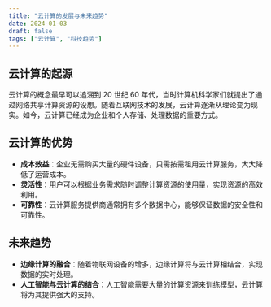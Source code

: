 ```yaml
---
title: "云计算的发展与未来趋势"
date: 2024-01-03
draft: false
tags: ["云计算", "科技趋势"]
---
```


## 云计算的起源
云计算的概念最早可以追溯到 20 世纪 60 年代，当时计算机科学家们就提出了通过网络共享计算资源的设想。随着互联网技术的发展，云计算逐渐从理论变为现实。如今，云计算已经成为企业和个人存储、处理数据的重要方式。

## 云计算的优势
- **成本效益**：企业无需购买大量的硬件设备，只需按需租用云计算服务，大大降低了运营成本。
- **灵活性**：用户可以根据业务需求随时调整计算资源的使用量，实现资源的高效利用。
- **可靠性**：云计算服务提供商通常拥有多个数据中心，能够保证数据的安全性和可靠性。

## 未来趋势
- **边缘计算的融合**：随着物联网设备的增多，边缘计算将与云计算相结合，实现数据的实时处理。
- **人工智能与云计算的结合**：人工智能需要大量的计算资源来训练模型，云计算将为其提供强大的支持。
